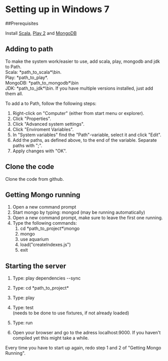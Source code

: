 # Setting up in Windows 7

##Prerequisites

Install [Scala][1], [Play 2][2] and [MongoDB][3]

[1]: http://www.scala-lang.org/download/
[2]: http://www.playframework.com/download
[3]: http://www.mongodb.org/downloads

## Adding to path

To make the system work/easier to use, add scala, play, mongodb and jdk to Path.  
Scala: \*path_to_scala\*\bin.  
Play: \*path_to_play\*.  
MongoDB: \*path_to_mongodb\*\bin  
JDK: \*path_to_jdk\*\bin. If you have multiple versions installed, just add them all.

To add a to Path, follow the following steps:

1. Right-click on "Computer" (either from start menu or explorer).
2. Click "Properties".
3. Click "Advanced system settings".
4. Click "Enviroment Variables".
5. In "System variables" find the "Path"-variable, select it and click "Edit".
6. Add the paths, as defined above, to the end of the variable. Separate paths with ";".
7. Apply changes with "OK".

## Clone the code

Clone the code from github.

## Getting Mongo running

1. Open a new command prompt
2. Start mongo by typing: mongod (may be running automatically)
3. Open a new command prompt, make sure to leave the first one running.
4. Type the following commands:
	1. cd \*path_to_project\*\mongo
	2. mongo
	3. use aquarium
	4. load("createIndexes.js")
	5. exit

## Starting the server

1. Type: play dependencies --sync
2. Type: cd \*path_to_project\*
3. Type: play
4. Type: test 			
	(needs to be done to use fixtures, if not already loaded)
5. Type: run
	

10. Open your browser and go to the adress localhost:9000. If you haven't compiled yet this might take a while.

Every time you have to start up again, redo step 1 and 2 of "Getting Mongo Running".
